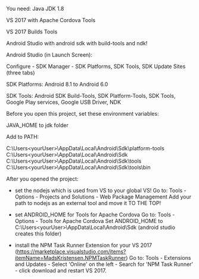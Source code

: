 You need:
Java JDK 1.8

VS 2017 with Apache Cordova Tools

VS 2017 Builds Tools

Android Studio with android sdk with build-tools and ndk!

Android Studio (in Launch Screen):

  Configure - SDK Manager - SDK Platforms, SDK Tools, SDK Update Sites (three tabs)
	
  SDK Platforms: Android 8.1 to Android 6.0
	
  SDK Tools: Android SDK Build-Tools, SDK Platform-Tools, SDK Tools, Google Play services, Google USB Driver, NDK
	


Before you open this project, set these environment variables:

JAVA_HOME to jdk folder

Add to PATH:

C:\Users\<yourUser>\AppData\Local\Android\Sdk\platform-tools
C:\Users\<yourUser>\AppData\Local\Android\Sdk
C:\Users\<yourUser>\AppData\Local\Android\Sdk\tools
C:\Users\<yourUser>\AppData\Local\Android\Sdk\tools\bin

After you opened the project:

- set the nodejs which is used from VS to your global VS!
  Go to: Tools - Options - Projects and Solutions - Web Package Management
  Add your path to nodejs as an external tool and move it TO THE TOP!

- set ANDROID_HOME for Tools for Apache Cordova
  Go to: Tools - Options - Tools for Apache Cordova
  Set ANDROID_HOME to C:\Users\<yourUser>\AppData\Local\Android\Sdk (android studio creates this folder)

- install the NPM Task Runner Extension for your VS 2017 (https://marketplace.visualstudio.com/items?itemName=MadsKristensen.NPMTaskRunner)
  Go to: Tools - Extensions and Updates - Select 'Online' on the left - Search for 'NPM Task Runner' - click download and restart VS 2017.
  
